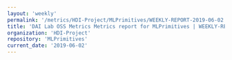 ```yaml
---
layout: 'weekly'
permalink: '/metrics/HDI-Project/MLPrimitives/WEEKLY-REPORT-2019-06-02'
title: 'DAI Lab OSS Metrics Metrics report for MLPrimitives | WEEKLY-REPORT-2019-06-02'
organization: 'HDI-Project'
repository: 'MLPrimitives'
current_date: '2019-06-02'
---
```


